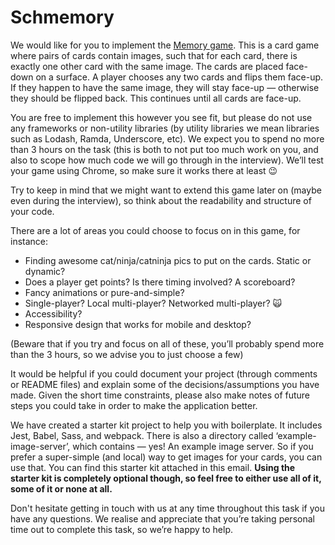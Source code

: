# Schmemory

We would like for you to implement the
[Memory game](<https://en.wikipedia.org/wiki/Concentration_(game)>). This is a card game where pairs
of cards contain images, such that for each card, there is exactly one other card with the same
image. The cards are placed face-down on a surface. A player chooses any two cards and flips them
face-up. If they happen to have the same image, they will stay face-up — otherwise they should be
flipped back. This continues until all cards are face-up.

You are free to implement this however you see fit, but please do not use any frameworks or
non-utility libraries (by utility libraries we mean libraries such as Lodash, Ramda, Underscore,
etc). We expect you to spend no more than 3 hours on the task (this is both to not put too much work
on you, and also to scope how much code we will go through in the interview). We’ll test your game
using Chrome, so make sure it works there at least 😉

Try to keep in mind that we might want to extend this game later on (maybe even during the
interview), so think about the readability and structure of your code.

There are a lot of areas you could choose to focus on in this game, for instance:

- Finding awesome cat/ninja/catninja pics to put on the cards. Static or dynamic?
- Does a player get points? Is there timing involved? A scoreboard?
- Fancy animations or pure-and-simple?
- Single-player? Local multi-player? Networked multi-player? 🙀
- Accessibility?
- Responsive design that works for mobile and desktop?

(Beware that if you try and focus on all of these, you’ll probably spend more than the 3 hours, so
we advise you to just choose a few)

It would be helpful if you could document your project (through comments or README files) and
explain some of the decisions/assumptions you have made. Given the short time constraints, please
also make notes of future steps you could take in order to make the application better.

We have created a starter kit project to help you with boilerplate. It includes Jest, Babel, Sass,
and webpack. There is also a directory called ‘example-image-server’, which contains — yes! An
example image server. So if you prefer a super-simple (and local) way to get images for your cards,
you can use that. You can find this starter kit attached in this email. **Using the starter kit is
completely optional though, so feel free to either use all of it, some of it or none at all.**

Don't hesitate getting in touch with us at any time throughout this task if you have any questions.
We realise and appreciate that you’re taking personal time out to complete this task, so we’re happy
to help.
